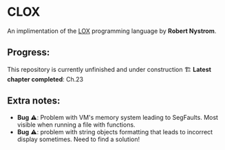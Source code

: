 # CLOX
An implimentation of  the [LOX](https://github.com/munificent/craftinginterpreters) programming language by **Robert Nystrom**.

## Progress:
This repository is currently unfinished and under construction 🏗️
**Latest chapter completed**: Ch.23

## Extra notes:
* **Bug** ⚠️: Problem with VM's memory system leading to SegFaults. Most visible when running a file with functions.
* **Bug** ⚠️: problem with string objects formatting that leads to incorrect display sometimes. Need to find a solution!
